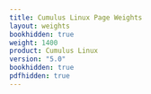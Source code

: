 ```yaml
---
title: Cumulus Linux Page Weights
layout: weights
bookhidden: true
weight: 1400
product: Cumulus Linux
version: "5.0"
bookhidden: true
pdfhidden: true
---
```

